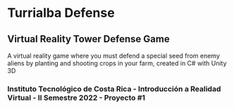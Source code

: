 # Turrialba Defense

## Virtual Reality Tower Defense Game

A virtual reality game where you must defend a special seed from enemy aliens by planting and shooting crops in your farm, created in C# with Unity 3D

### Instituto Tecnológico de Costa Rica - Introducción a Realidad Virtual - II Semestre 2022 - Proyecto #1

